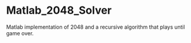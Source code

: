 # Matlab_2048_Solver
Matlab implementation of 2048 and a recursive algorithm that plays until game over.
